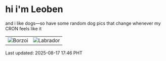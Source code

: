 # hi i'm Leoben

and i like dogs—so have some random dog pics that change whenever my CRON feels like it

|  |  |
|--------|----------|
| ![Borzoi](https://random-dog-vercel.vercel.app/api/random-borzoi?v=1755423981) | ![Labrador](https://random-dog-vercel.vercel.app/api/random-labrador?v=1755423981) |

Last updated: 2025-08-17 17:46 PHT
